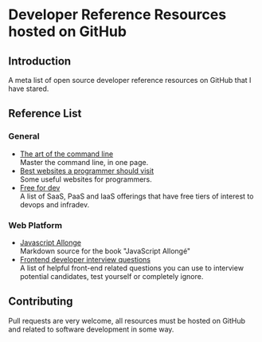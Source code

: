 # Developer Reference Resources hosted on GitHub

## Introduction
A meta list of open source developer reference resources on GitHub that I have stared.

## Reference List

### General
 - [The art of the command line](https://github.com/jlevy/the-art-of-command-line)  
   Master the command line, in one page.
 - [Best websites a programmer should visit](https://github.com/sdmg15/Best-websites-a-programmer-should-visit)  
    Some useful websites for programmers.
 - [Free for dev](https://github.com/ripienaar/free-for-dev)  
   A list of SaaS, PaaS and IaaS offerings that have free tiers of interest to devops and infradev.

### Web Platform
 - [Javascript Allonge](https://github.com/raganwald/javascript-allonge)  
    Markdown source for the book "JavaScript Allongé"
 - [Frontend developer interview questions](https://github.com/h5bp/Front-end-Developer-Interview-Questions)  
   A list of helpful front-end related questions you can use to interview potential candidates, test yourself or completely ignore.
 
 
## Contributing

Pull requests are very welcome, all resources must be hosted on GitHub and related to software development in some way.
